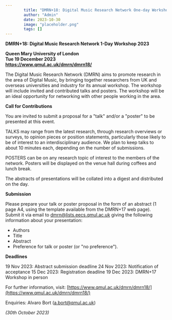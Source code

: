 ```yaml
---
        title: "DMRN+18: Digital Music Research Network One-day Workshop 2023 "
        author: "Admin"
        date: 2023-10-30
        image: "placeholder.png"
        tags: []
---
```


<b>DMRN+18: Digital Music Research Network 1-Day Workshop 2023</b>

<b>Queen Mary University of London</b><br>
<b>Tue 19 December 2023</b><br>
<b><a href="https://www.qmul.ac.uk/dmrn/dmrn18/">https://www.qmul.ac.uk/dmrn/dmrn18/</a></b>

The Digital Music Research Network (DMRN) aims to promote research in the area of Digital Music, by bringing together researchers from UK and overseas universities and industry for its annual workshop. The workshop will include invited and contributed talks and posters. The workshop will be an ideal opportunity for networking with other people working in the area. 

 
<b>Call for Contributions</b>

You are invited to submit a proposal for a "talk" and/or a "poster" to be presented at this event.

TALKS may range from the latest research, through research overviews or surveys, to opinion pieces or position statements, particularly those likely to be of interest to an interdisciplinary audience. We plan to keep talks to about 10 minutes each, depending on the number of submissions.

POSTERS can be on any research topic of interest to the members of the network. Posters will be displayed on the venue hall during coffees and lunch break.

The abstracts of presentations will be collated into a digest and distributed on the day.

 

<b>Submission</b>

Please prepare your talk or poster proposal in the form of an abstract (1 page A4, using the template available from the DMRN+17 web page). Submit it via email to <a href="mailto:dmrn@lists.eecs.qmul.ac.uk">dmrn@lists.eecs.qmul.ac.uk</a> giving the following information about your presentation:

* Authors
* Title
* Abstract
* Preference for talk or poster (or "no preference").

<b>Deadlines</b>

19 Nov 2023: Abstract submission deadline 
24 Nov 2023: Notification of acceptance 
15 Dec 2023: Registration deadline 
19 Dec 2023: DMRN+17 Workshop in person

For further information, visit:  [https://www.qmul.ac.uk/dmrn/dmrn18/](https://www.qmul.ac.uk/dmrn/dmrn18/)

Enquiries: Alvaro Bort ([a.bort@qmul.ac.uk](mailto:a.bort@qmul.ac.uk))

<i>(30th October 2023)</i> 
